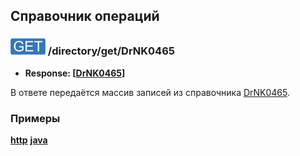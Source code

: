 ## Справочник операций

### ![GET](../../../../img/get.png) /directory/get/DrNK0465
* **Response: [[DrNK0465](../../../../types/types.md#com.siams.med.api.DrNK0465)]**

В ответе передаётся массив записей из справочника [DrNK0465](../../../../types/types.md#com.siams.med.api.DrNK0465).

### Примеры
**[http](examples/get.md)**
**[java](examples/getJava.md)**